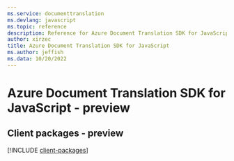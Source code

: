 ```yaml
---
ms.service: documenttranslation
ms.devlang: javascript
ms.topic: reference
description: Reference for Azure Document Translation SDK for JavaScript
author: xirzec
title: Azure Document Translation SDK for JavaScript
ms.author: jeffish
ms.data: 10/20/2022
---
```

# Azure Document Translation SDK for JavaScript - preview

## Client packages - preview
[!INCLUDE [client-packages](document-translation-client-index.md)]